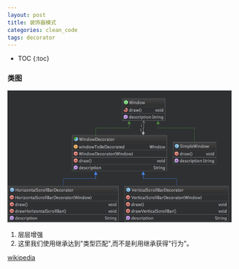 ```yaml
---
layout: post
title: 装饰器模式
categories: clean_code
tags: decorator
---
```


* TOC
{:toc}

### 类图

![装饰器](/images/design_pattern/decorator.png)

1. 层层增强
2. 这里我们使用继承达到"类型匹配",而不是利用继承获得"行为"。

[wikipedia](https://en.wikipedia.org/wiki/Decorator_pattern)
